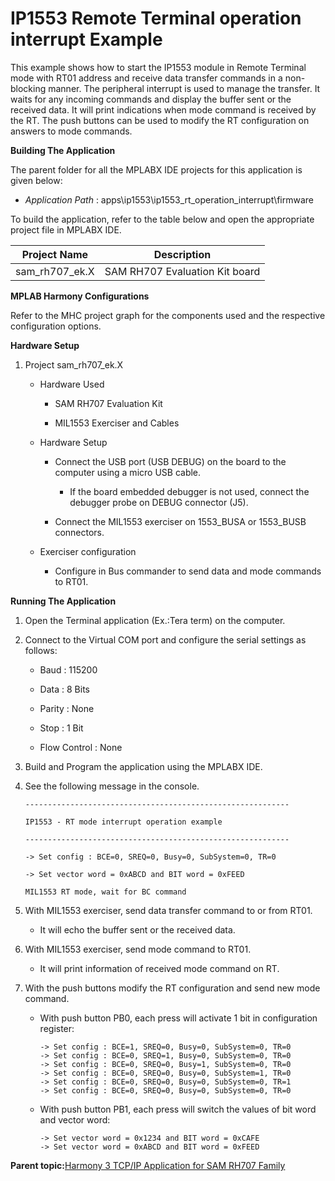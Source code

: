 # IP1553 Remote Terminal operation interrupt Example

This example shows how to start the IP1553 module in Remote Terminal mode with RT01 address and receive data transfer commands in a non-blocking manner. The peripheral interrupt is used to manage the transfer. It waits for any incoming commands and display the buffer sent or the received data. It will print indications when mode command is received by the RT. The push buttons can be used to modify the RT configuration on answers to mode commands.

**Building The Application**

The parent folder for all the MPLABX IDE projects for this application is given below:

-   *Application Path* : apps\\ip1553\\ip1553\_rt\_operation\_interrupt\\firmware


To build the application, refer to the table below and open the appropriate project file in MPLABX IDE.

|Project Name|Description|
|------------|-----------|
|sam\_rh707\_ek.X|SAM RH707 Evaluation Kit board|

**MPLAB Harmony Configurations**

Refer to the MHC project graph for the components used and the respective configuration options.

**Hardware Setup**

1.  Project sam\_rh707\_ek.X

    -   Hardware Used

        -   SAM RH707 Evaluation Kit

        -   MIL1553 Exerciser and Cables

    -   Hardware Setup

        -   Connect the USB port \(USB DEBUG\) on the board to the computer using a micro USB cable.

            -   If the board embedded debugger is not used, connect the debugger probe on DEBUG connector \(J5\).

        -   Connect the MIL1553 exerciser on 1553\_BUSA or 1553\_BUSB connectors.

    -   Exerciser configuration

        -   Configure in Bus commander to send data and mode commands to RT01.


**Running The Application**

1.  Open the Terminal application \(Ex.:Tera term\) on the computer.

2.  Connect to the Virtual COM port and configure the serial settings as follows:

    -   Baud : 115200

    -   Data : 8 Bits

    -   Parity : None

    -   Stop : 1 Bit

    -   Flow Control : None

3.  Build and Program the application using the MPLABX IDE.

4.  See the following message in the console.

    ```console
    -----------------------------------------------------------
    
    IP1553 - RT mode interrupt operation example
    
    -----------------------------------------------------------
    
    -> Set config : BCE=0, SREQ=0, Busy=0, SubSystem=0, TR=0
    
    -> Set vector word = 0xABCD and BIT word = 0xFEED
    
    MIL1553 RT mode, wait for BC command
    ```

5.  With MIL1553 exerciser, send data transfer command to or from RT01.

    -   It will echo the buffer sent or the received data.

6.  With MIL1553 exerciser, send mode command to RT01.

    -   It will print information of received mode command on RT.

7.  With the push buttons modify the RT configuration and send new mode command.

    -   With push button PB0, each press will activate 1 bit in configuration register:

        ```console
        -> Set config : BCE=1, SREQ=0, Busy=0, SubSystem=0, TR=0
        -> Set config : BCE=0, SREQ=1, Busy=0, SubSystem=0, TR=0
        -> Set config : BCE=0, SREQ=0, Busy=1, SubSystem=0, TR=0
        -> Set config : BCE=0, SREQ=0, Busy=0, SubSystem=1, TR=0
        -> Set config : BCE=0, SREQ=0, Busy=0, SubSystem=0, TR=1
        -> Set config : BCE=0, SREQ=0, Busy=0, SubSystem=0, TR=0
        ```

    -   With push button PB1, each press will switch the values of bit word and vector word:

        ```console
        -> Set vector word = 0x1234 and BIT word = 0xCAFE
        -> Set vector word = 0xABCD and BIT word = 0xFEED
        ```


**Parent topic:**[Harmony 3 TCP/IP Application for SAM RH707 Family](GUID-11B5CA6D-0250-4380-A3C0-C9246E83F16F.md)

